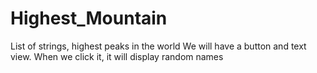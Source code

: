 # Highest_Mountain
List of strings, highest peaks in the world
We will have a button and text view. When we click it, it will display random names
